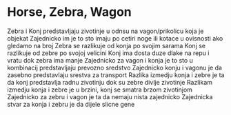# Horse, Zebra, Wagon

Zebra i Konj predstavljaju zivotinje u odnsu na vagon/prikolicu koja je objekat
Zajednicko im je to sto imaju po cetiri noge ili kotace u ovisnosti ako gledamo na broj
Zebra se razlikuje od konja po svojim sarama
Konj se razlikuje od zebre po svojoj velicini
Konj ima dosta duze dlake na repu i vratu dok zebra ima manje
Zajednicko za vagon i konja je to sto u kombinacij predstavljaju prevozno sredstvo
Zajednicko konju i vagonu je da zasebno predstavlaju srestva za transport
Razlika izmedju konja i zebre je ta da konj predstavlja radnu zivotinju dok su zebre divlje zivotinje
Razlikam izmedju konja i zebre je u brzini, konj se smatra brzom zivotinjom
Zajednicko za zebru i vagon je ta da nemaju nista zajednicko
Zajednicka stvar za konja i zebru je da dijele slicne gene
